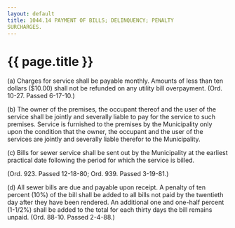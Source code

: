 ```yaml
---
layout: default 
title: 1044.14 PAYMENT OF BILLS; DELINQUENCY; PENALTY
SURCHARGES.
---
```


{{ page.title }}
================

​(a) Charges for service shall be payable monthly. Amounts of less than
ten dollars (\$10.00) shall not be refunded on any utility bill
overpayment. (Ord. 10-27. Passed 6-17-10.)

​(b) The owner of the premises, the occupant thereof and the user of the
service shall be jointly and severally liable to pay for the service to
such premises. Service is furnished to the premises by the Municipality
only upon the condition that the owner, the occupant and the user of the
services are jointly and severally liable therefor to the Municipality.

​(c) Bills for sewer service shall be sent out by the Municipality at
the earliest practical date following the period for which the service
is billed.

(Ord. 923. Passed 12-18-80; Ord. 939. Passed 3-19-81.)

​(d) All sewer bills are due and payable upon receipt. A penalty of ten
percent (10%) of the bill shall be added to all bills not paid by the
twentieth day after they have been rendered. An additional one and
one-half percent (1-1/2%) shall be added to the total for each thirty
days the bill remains unpaid. (Ord. 88-10. Passed 2-4-88.)
